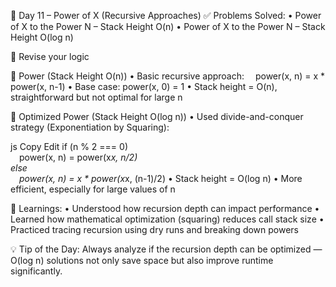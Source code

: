 🚀 Day 11 – Power of X (Recursive Approaches)
✅ Problems Solved:
• Power of X to the Power N – Stack Height O(n)
• Power of X to the Power N – Stack Height O(log n)

🧠 Revise your logic

🔑 Power (Stack Height O(n))
• Basic recursive approach:
 power(x, n) = x * power(x, n-1)
• Base case: power(x, 0) = 1
• Stack height = O(n), straightforward but not optimal for large n

🔑 Optimized Power (Stack Height O(log n))
• Used divide-and-conquer strategy (Exponentiation by Squaring):

js
Copy
Edit
if (n % 2 === 0)  
 power(x, n) = power(x*x, n/2)  
else  
 power(x, n) = x * power(x*x, (n-1)/2)
• Stack height = O(log n)
• More efficient, especially for large values of n

📌 Learnings:
• Understood how recursion depth can impact performance
• Learned how mathematical optimization (squaring) reduces call stack size
• Practiced tracing recursion using dry runs and breaking down powers

💡 Tip of the Day:
Always analyze if the recursion depth can be optimized — O(log n) solutions not only save space but also improve runtime significantly.

